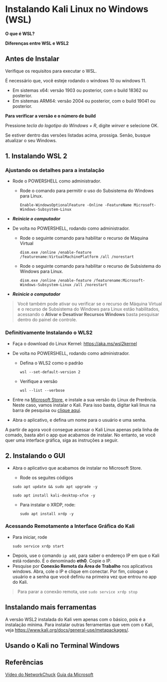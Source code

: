 # Instalando Kali Linux no Windows (WSL)

**O que é WSL?**

**Diferenças entre WSL e WSL2**

## Antes de Instalar 
Verifique os requisitos para executar o WSL. 

É necessário que, você esteje rodando o windows 10 ou windows 11. 
- Em sistemas x64: versão 1903 ou posterior, com o build 18362 ou posterior.
- Em sistemas ARM64: versão 2004 ou posterior, com o build 19041 ou posterior.

**Para verificar a versão e o número de build**

Pressione _tecla do logotipo do Windows + R_, digite _winver_ e selecione OK. 

Se estiver dentro das versões listadas acima, prossiga. Senão, busque atualizar o seu Windows.

## 1. Instalando WSL 2

### Ajustando os detalhes para a instalação

- Rode o POWERSHELL como administrador.

  - Rode o comando para permitir o uso do Subsistema do Windows para Linux.
    ```
    Enable-WindowsOptionalFeature -Online -FeatureName Microsoft-Windows-Subsystem-Linux
    ```

- ***Reinicie o computador***

- De volta no POWERSHELL, rodando como administrador.

  - Rode o seguinte comando para habilitar o recurso de Máquina Virtual
    ```
    dism.exe /online /enable-feature /featurename:VirtualMachinePlatform /all /norestart
    ```

  - Rode o seguinte comando para habilitar o recurso de Subsistema do Windows para Linux.
    ```
    dism.exe /online /enable-feature /featurename:Microsoft-Windows-Subsystem-Linux /all /norestart
    ```

- ***Reinicie o computador***

> Você também pode ativar ou verificar se o recurso de Máquina Virtual e o recurso de Subsistema do Windows para Linux estão habilitados, acessando o **Ativar e Desativar Recursos Windows** basta pesquisar dentro do painel de controle.

### Definitivamente Instalando o WLS2

- Faça o download do Linux Kernel: <https://aka.ms/wsl2kernel>

- De volta no POWERSHELL, rodando como administrador.

  - Defina o WLS2 como o padrão
    ```
    wsl --set-default-version 2
    ```
  - Verifique a versão
    ```
    wsl --list --verbose
    ```

- Entre na [Microsoft Store](https://aka.ms/wslstore), e instale a sua versão do Linux de Prerência. Neste caso, vamos instalar o Kali. Para isso basta, digitar kali linux na barra de pesquisa ou [clique aqui](https://www.microsoft.com/store/apps/9PKR34TNCV07).
- Abra o aplicativo, e defina um nome para o usuário e uma senha. 

A partir de agora você consegue acessar o Kali Linux apenas pela linha de comado, basta abri o app que acabamos de instalar. No entanto, se você quer uma interface gráfica, siga as instruções a seguir.

## 2. Instalando o GUI
- Abra o aplicativo que acabamos de instalar no Microsoft Store.
  -   Rode os seguites códigos

    ```
    sudo apt update && sudo apt upgrade -y
    ```

    ```
    sudo apt install kali-desktop-xfce -y
    ```

  - Para instalar o XRDP, rode:

    ```
    sudo apt install xrdp -y
    ```

### Acessando Remotamente a Interface Gráfica do Kali
- Para iniciar, rode
  ```
  sudo service xrdp start
  ```
- Depois, use o comando `ip add`, para saber o endereço IP em que o Kali está rodando. É o denominado **eth0**. Copie o IP.
- Pesquise por **Conexão Remota da Área de Trabalho** nos aplicativos windows. Abra, cole o IP e clique em conectar. Por fim, coloque o usuário e a senha que você definiu na primeira vez que entrou no app do Kali. 
> Para parar a conexão remota, use `sudo service xrdp stop`

## Instalando mais ferramentas
A versão WSL2 instalada do Kali vem apenas com o básico, pois é a instalação mínima. Para instalar outras ferramentas que vem com o Kali, veja <https://www.kali.org/docs/general-use/metapackages/>.

## Usando o Kali no Terminal Windows

## Referências
[Vídeo do NetworkChuck](https://www.youtube.com/watch?v=AfVH54edAHU&ab_channel=NetworkChuck)
[Guia da Microsoft](https://learn.microsoft.com/pt-br/windows/wsl/install-manual)
